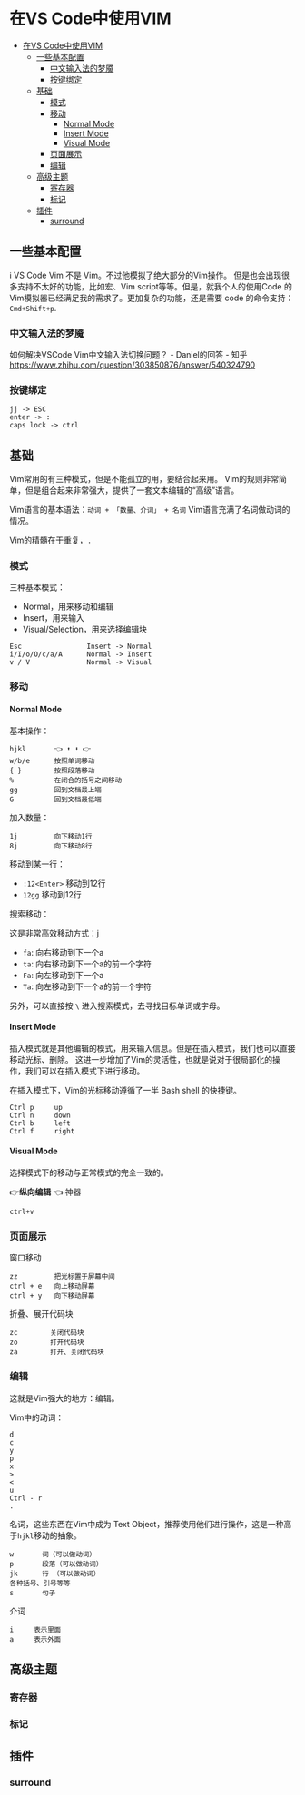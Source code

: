 # 在VS Code中使用VIM

- [在VS Code中使用VIM](#在vs-code中使用vim)
  - [一些基本配置](#一些基本配置)
    - [中文输入法的梦魇](#中文输入法的梦魇)
    - [按键绑定](#按键绑定)
  - [基础](#基础)
    - [模式](#模式)
    - [移动](#移动)
      - [Normal Mode](#normal-mode)
      - [Insert Mode](#insert-mode)
      - [Visual Mode](#visual-mode)
    - [页面展示](#页面展示)
    - [编辑](#编辑)
  - [高级主题](#高级主题)
    - [寄存器](#寄存器)
    - [标记](#标记)
  - [插件](#插件)
    - [surround](#surround)

## 一些基本配置

:information_source: VS Code Vim 不是 Vim。不过他模拟了绝大部分的Vim操作。
但是也会出现很多支持不太好的功能，比如宏、Vim script等等。但是，就我个人的使用Code
的Vim模拟器已经满足我的需求了。更加复杂的功能，还是需要 code 的命令支持：`Cmd+Shift+p`.

### 中文输入法的梦魇

如何解决VSCode Vim中文输入法切换问题？ - Daniel的回答 - 知乎
<https://www.zhihu.com/question/303850876/answer/540324790>

### 按键绑定

```text
jj -> ESC
enter -> :
caps lock -> ctrl
```

## 基础

Vim常用的有三种模式，但是不能孤立的用，要结合起来用。
Vim的规则非常简单，但是组合起来非常强大，提供了一套文本编辑的“高级”语言。

Vim语言的基本语法：`动词 + 「数量、介词」 + 名词`
Vim语言充满了名词做动词的情况。

Vim的精髓在于重复，`.`

### 模式

三种基本模式：

- Normal，用来移动和编辑
- Insert，用来输入
- Visual/Selection，用来选择编辑块

```text
Esc                Insert -> Normal
i/I/o/O/c/a/A      Normal -> Insert
v / V              Normal -> Visual
```

### 移动

#### Normal Mode

基本操作：

```
hjkl       👈 ⬆️ ⬇️ 👉
w/b/e      按照单词移动
{ }        按照段落移动
%          在闭合的括号之间移动
gg         回到文档最上端
G          回到文档最低端
```

加入数量：

```
1j         向下移动1行
8j         向下移动8行
```

移动到某一行：

- `:12<Enter>`  移动到12行
- `12gg`        移动到12行

搜索移动：

这是非常高效移动方式：j

- `fa`: 向右移动到下一个a
- `ta`: 向右移动到下一个a的前一个字符
- `Fa`: 向左移动到下一个a
- `Ta`: 向左移动到下一个a的前一个字符

另外，可以直接按 `\` 进入搜索模式，去寻找目标单词或字母。

#### Insert Mode

插入模式就是其他编辑的模式，用来输入信息。但是在插入模式，我们也可以直接移动光标、删除。
这进一步增加了Vim的灵活性，也就是说对于很局部化的操作，我们可以在插入模式下进行移动。

在插入模式下，Vim的光标移动遵循了一半 Bash shell 的快捷键。

```text
Ctrl p     up
Ctrl n     down
Ctrl b     left
Ctrl f     right
```

#### Visual Mode

选择模式下的移动与正常模式的完全一致的。

:point_right:**纵向编辑** :point_left: 神器

`ctrl+v`

### 页面展示

窗口移动

```text
zz         把光标置于屏幕中间
ctrl + e   向上移动屏幕
ctrl + y   向下移动屏幕
```

折叠、展开代码块

```text
zc        关闭代码块
zo        打开代码块
za        打开、关闭代码块
```

### 编辑

这就是Vim强大的地方：编辑。

Vim中的动词：

```text
d
c
y
p
x
>
<
u
Ctrl - r
. 
```

名词，这些东西在Vim中成为 Text Object，推荐使用他们进行操作，这是一种高于`hjkl`移动的抽象。

```text
w       词（可以做动词）
p       段落（可以做动词）
jk      行 （可以做动词）
各种括号、引号等等
s       句子
```

介词

```text
i     表示里面
a     表示外面
```

## 高级主题

### 寄存器

### 标记

## 插件

### surround